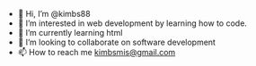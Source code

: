 - 👋 Hi, I’m @kimbs88
- 👀 I’m interested in web development by learning how to code.
- 🌱 I’m currently learning html 
- 💞️ I’m looking to collaborate on software development 
- 📫 How to reach me kimbsmis@gmail.com

<!---
kimbs88/kimbs88 is a ✨ special ✨ repository because its `README.md` (this file) appears on your GitHub profile.
You can click the Preview link to take a look at your changes.
--->
